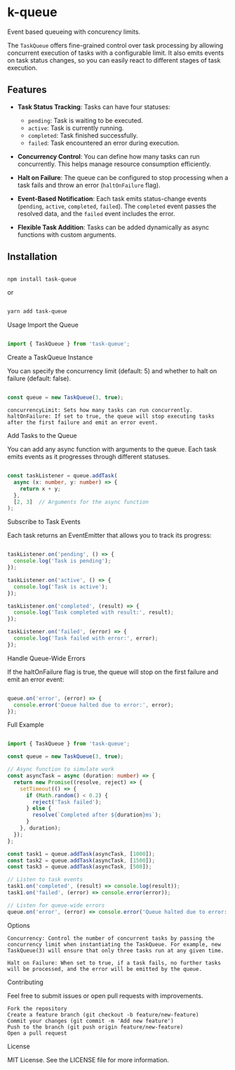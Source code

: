 # k-queue
 Event based queueing with concurency limits.

The `TaskQueue` offers fine-grained control over task processing by allowing concurrent execution of tasks with a configurable limit. It also emits events on task status changes, so you can easily react to different stages of task execution.

## Features

- **Task Status Tracking**: Tasks can have four statuses:
    - `pending`: Task is waiting to be executed.
    - `active`: Task is currently running.
    - `completed`: Task finished successfully.
    - `failed`: Task encountered an error during execution.
  
- **Concurrency Control**: You can define how many tasks can run concurrently. This helps manage resource consumption efficiently.

- **Halt on Failure**: The queue can be configured to stop processing when a task fails and throw an error (`haltOnFailure` flag).

- **Event-Based Notification**: Each task emits status-change events (`pending`, `active`, `completed`, `failed`). The `completed` event passes the resolved data, and the `failed` event includes the error.

- **Flexible Task Addition**: Tasks can be added dynamically as async functions with custom arguments.

## Installation

```bash

npm install task-queue
```
or

```bash

yarn add task-queue
```
Usage
Import the Queue

```typescript

import { TaskQueue } from 'task-queue';
```
Create a TaskQueue Instance

You can specify the concurrency limit (default: 5) and whether to halt on failure (default: false).

```typescript

const queue = new TaskQueue(3, true);
```
    concurrencyLimit: Sets how many tasks can run concurrently.
    haltOnFailure: If set to true, the queue will stop executing tasks after the first failure and emit an error event.

Add Tasks to the Queue

You can add any async function with arguments to the queue. Each task emits events as it progresses through different statuses.

```typescript

const taskListener = queue.addTask(
  async (x: number, y: number) => {
    return x + y;
  },
  [2, 3]  // Arguments for the async function
);
```
Subscribe to Task Events

Each task returns an EventEmitter that allows you to track its progress:

```typescript

taskListener.on('pending', () => {
  console.log('Task is pending');
});

taskListener.on('active', () => {
  console.log('Task is active');
});

taskListener.on('completed', (result) => {
  console.log('Task completed with result:', result);
});

taskListener.on('failed', (error) => {
  console.log('Task failed with error:', error);
});
```
Handle Queue-Wide Errors

If the haltOnFailure flag is true, the queue will stop on the first failure and emit an error event:

```typescript

queue.on('error', (error) => {
  console.error('Queue halted due to error:', error);
});
```
Full Example

```typescript

import { TaskQueue } from 'task-queue';

const queue = new TaskQueue(3, true);

// Async function to simulate work
const asyncTask = async (duration: number) => {
  return new Promise((resolve, reject) => {
    setTimeout(() => {
      if (Math.random() < 0.2) {
        reject('Task failed');
      } else {
        resolve(`Completed after ${duration}ms`);
      }
    }, duration);
  });
};

const task1 = queue.addTask(asyncTask, [1000]);
const task2 = queue.addTask(asyncTask, [1500]);
const task3 = queue.addTask(asyncTask, [500]);

// Listen to task events
task1.on('completed', (result) => console.log(result));
task1.on('failed', (error) => console.error(error));

// Listen for queue-wide errors
queue.on('error', (error) => console.error('Queue halted due to error:', error));
```
Options

    Concurrency: Control the number of concurrent tasks by passing the concurrency limit when instantiating the TaskQueue. For example, new TaskQueue(3) will ensure that only three tasks run at any given time.

    Halt on Failure: When set to true, if a task fails, no further tasks will be processed, and the error will be emitted by the queue.

Contributing

Feel free to submit issues or open pull requests with improvements.

    Fork the repository
    Create a feature branch (git checkout -b feature/new-feature)
    Commit your changes (git commit -m 'Add new feature')
    Push to the branch (git push origin feature/new-feature)
    Open a pull request

License

MIT License. See the LICENSE file for more information.